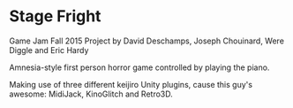 # Stage Fright
Game Jam Fall 2015 Project by David Deschamps, Joseph Chouinard, Were Diggle and Eric Hardy

Amnesia-style first person horror game controlled by playing the piano.

Making use of three different keijiro Unity plugins, cause this guy's awesome: MidiJack, KinoGlitch and Retro3D.
